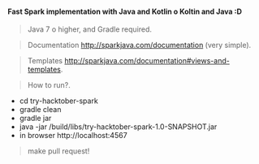 #### Fast Spark implementation with Java and Kotlin o Koltin and Java :D

> Java 7 o higher, and Gradle required.

> Documentation http://sparkjava.com/documentation (very simple).

> Templates http://sparkjava.com/documentation#views-and-templates.

> How to run?.

* cd try-hacktober-spark
* gradle clean
* gradle jar
* java -jar /build/libs/try-hacktober-spark-1.0-SNAPSHOT.jar
* in browser http://localhost:4567

> make pull request!